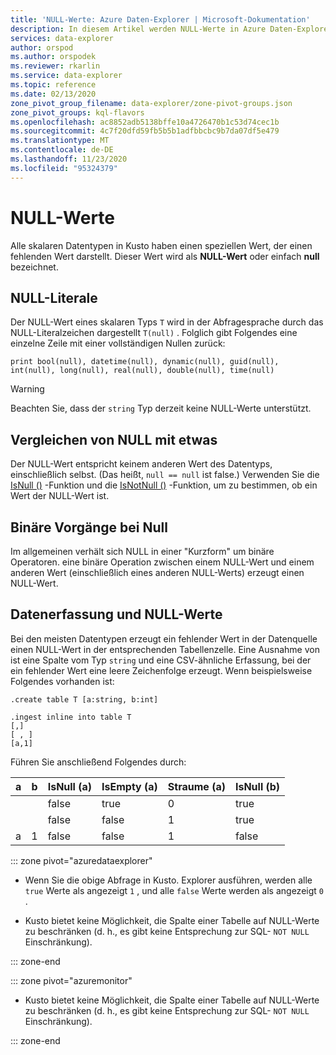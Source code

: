 ```yaml
---
title: 'NULL-Werte: Azure Daten-Explorer | Microsoft-Dokumentation'
description: In diesem Artikel werden NULL-Werte in Azure Daten-Explorer beschrieben.
services: data-explorer
author: orspod
ms.author: orspodek
ms.reviewer: rkarlin
ms.service: data-explorer
ms.topic: reference
ms.date: 02/13/2020
zone_pivot_group_filename: data-explorer/zone-pivot-groups.json
zone_pivot_groups: kql-flavors
ms.openlocfilehash: ac8852adb5138bffe10a4726470b1c53d74cec1b
ms.sourcegitcommit: 4c7f20dfd59fb5b5b1adfbbcbc9b7da07df5e479
ms.translationtype: MT
ms.contentlocale: de-DE
ms.lasthandoff: 11/23/2020
ms.locfileid: "95324379"
---
```

# <a name="null-values"></a>NULL-Werte

Alle skalaren Datentypen in Kusto haben einen speziellen Wert, der einen fehlenden Wert darstellt.
Dieser Wert wird als **NULL-Wert** oder einfach **null** bezeichnet.

## <a name="null-literals"></a>NULL-Literale

Der NULL-Wert eines skalaren Typs `T` wird in der Abfragesprache durch das NULL-Literalzeichen dargestellt `T(null)` .
Folglich gibt Folgendes eine einzelne Zeile mit einer vollständigen Nullen zurück:

```kusto
print bool(null), datetime(null), dynamic(null), guid(null), int(null), long(null), real(null), double(null), time(null)
```

> [!WARNING]
> Beachten Sie, dass der `string` Typ derzeit keine NULL-Werte unterstützt.

## <a name="comparing-null-to-something"></a>Vergleichen von NULL mit etwas

Der NULL-Wert entspricht keinem anderen Wert des Datentyps, einschließlich selbst. (Das heißt, `null == null` ist false.) Verwenden Sie die [IsNull ()](../isnullfunction.md) -Funktion und die [IsNotNull ()](../isnotnullfunction.md) -Funktion, um zu bestimmen, ob ein Wert der NULL-Wert ist.

## <a name="binary-operations-on-null"></a>Binäre Vorgänge bei Null

Im allgemeinen verhält sich NULL in einer "Kurzform" um binäre Operatoren. eine binäre Operation zwischen einem NULL-Wert und einem anderen Wert (einschließlich eines anderen NULL-Werts) erzeugt einen NULL-Wert.

## <a name="data-ingestion-and-null-values"></a>Datenerfassung und NULL-Werte

Bei den meisten Datentypen erzeugt ein fehlender Wert in der Datenquelle einen NULL-Wert in der entsprechenden Tabellenzelle. Eine Ausnahme von ist eine Spalte vom Typ `string` und eine CSV-ähnliche Erfassung, bei der ein fehlender Wert eine leere Zeichenfolge erzeugt.
Wenn beispielsweise Folgendes vorhanden ist: 

```kusto
.create table T [a:string, b:int]

.ingest inline into table T
[,]
[ , ]
[a,1]
```

Führen Sie anschließend Folgendes durch:

|a     |b     |IsNull (a)|IsEmpty (a)|Straume (a)|IsNull (b)|
|------|------|---------|----------|---------|---------|
|&nbsp;|&nbsp;|false    |true      |0        |true     |
|&nbsp;|&nbsp;|false    |false     |1        |true     |
|a     |1     |false    |false     |1        |false    |

::: zone pivot="azuredataexplorer"

* Wenn Sie die obige Abfrage in Kusto. Explorer ausführen, werden alle `true` Werte als angezeigt `1` , und alle `false` Werte werden als angezeigt `0` .

* Kusto bietet keine Möglichkeit, die Spalte einer Tabelle auf NULL-Werte zu beschränken (d. h., es gibt keine Entsprechung zur SQL- `NOT NULL` Einschränkung).

::: zone-end

::: zone pivot="azuremonitor"

* Kusto bietet keine Möglichkeit, die Spalte einer Tabelle auf NULL-Werte zu beschränken (d. h., es gibt keine Entsprechung zur SQL- `NOT NULL` Einschränkung).

::: zone-end